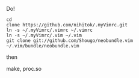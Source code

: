 Do!

    cd
    clone https://github.com/nihitok/.myVimrc.git
    ln -s ~/.myVimrc/.vimrc ~/.vimrc
    ln -s ~/.myVimrc/.vim ~/.vim
    git clone git://github.com/Shougo/neobundle.vim ~/.vim/bundle/neobundle.vim


then

make, proc.so
